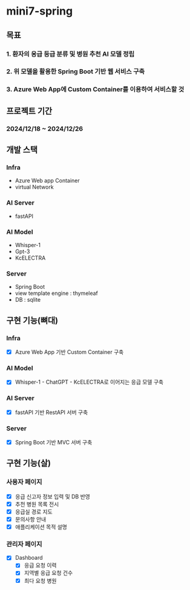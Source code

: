 # mini7-spring

## 목표
### 1. 환자의 응급 등급 분류 및 병원 추천 AI 모델 정립
### 2. 위 모델을 활용한 Spring Boot 기반 웹 서비스 구축
### 3. Azure Web App에 Custom Container를 이용하여 서비스할 것
## 프로젝트 기간
### 2024/12/18 ~ 2024/12/26
## 개발 스택
### Infra
- Azure Web app Container
- virtual Network
### AI Server
- fastAPI
### AI Model
- Whisper-1
- Gpt-3
- KcELECTRA
### Server
- Spring Boot
- view template engine : thymeleaf
- DB : sqlite
## 구현 기능(뼈대)
### Infra
- [X] Azure Web App 기반 Custom Container 구축 
### AI Model
- [X] Whisper-1 - ChatGPT - KcELECTRA로 이어지는 응급 모델 구축
### AI Server
- [X] fastAPI 기반 RestAPI 서버 구축
### Server
- [X] Spring Boot 기반 MVC 서버 구축
## 구현 기능(살)
### 사용자 페이지
- [X] 응급 신고자 정보 입력 및 DB 반영
- [X] 추천 병원 목록 전시
- [X] 응급실 경로 지도
- [X] 문의사항 안내
- [X] 애플리케이션 목적 설명  
### 관리자 페이지
- [X] Dashboard
    - [X] 응급 요청 이력
    - [X] 지역별 응급 요청 건수
    - [X] 최다 요청 병원
